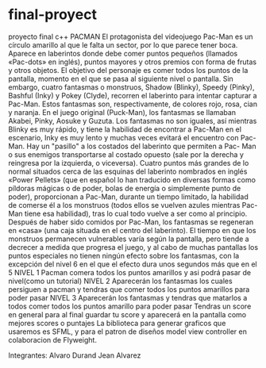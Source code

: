 # final-proyect
proyecto final c++
  PACMAN
El protagonista del videojuego Pac-Man es un círculo amarillo al que le falta un sector, por lo que parece tener boca. Aparece en laberintos donde debe comer puntos pequeños (llamados «Pac-dots» en inglés), puntos mayores y otros premios con forma de frutas y otros objetos. El objetivo del personaje es comer todos los puntos de la pantalla, momento en el que se pasa al siguiente nivel o pantalla. Sin embargo, cuatro fantasmas o monstruos, Shadow (Blinky), Speedy (Pinky), Bashful (Inky) y Pokey (Clyde), recorren el laberinto para intentar capturar a Pac-Man. Estos fantasmas son, respectivamente, de colores rojo, rosa, cian y naranja. En el juego original (Puck-Man), los fantasmas se llamaban Akabei, Pinky, Aosuke y Guzuta. Los fantasmas no son iguales, así mientras Blinky es muy rápido, y tiene la habilidad de encontrar a Pac-Man en el escenario, Inky es muy lento y muchas veces evitará el encuentro con Pac-Man.
Hay un "pasillo" a los costados del laberinto que permiten a Pac- Man o sus enemigos transportarse al costado opuesto (sale por la derecha y reingresa por la izquierda, o viceversa). Cuatro puntos más grandes de lo normal situados cerca de las esquinas del laberinto nombrados en inglés «Power Pellets» (que en español lo han traducido en diversas formas como píldoras mágicas o de poder, bolas de energía o simplemente punto de poder), proporcionan a Pac-Man, durante un tiempo limitado, la habilidad de comerse él a los monstruos (todos ellos se vuelven azules mientras Pac-Man tiene esa habilidad), tras lo cual todo vuelve a ser como al principio.
Después de haber sido comidos por Pac-Man, los fantasmas se regeneran en «casa» (una caja situada en el centro del laberinto). El tiempo en que los monstruos permanecen vulnerables varía según la pantalla, pero tiende a decrecer a medida que progresa el juego, y al cabo de muchas pantallas los puntos especiales no tienen ningún efecto sobre los fantasmas, con la excepción del nivel 6 en el que el efecto dura unos segundos más que en el 5
NIVEL 1
Pacman comera todos los puntos amarillos y asi podrá pasar de nivel(como un tutorial)
NIVEL 2
Aparecerán los fantasmas los cuales persiguen a pacman y tendras que comer todos los puntos amarillos para poder pasar
NIVEL 3 
Aparecerán los fantasmas y tendras que matarlos a todos  comer todos los puntos amarillo para poder pasar 
Tendras un score en general para al final guardar tu score y aparecerá en la pantalla como mejores scores o puntajes 
La biblioteca para generar graficos que usaremos es SFML, y para el patron de diseños model view controller en colaboracion de Flyweight.

Integrantes:
Alvaro Durand
Jean Alvarez

